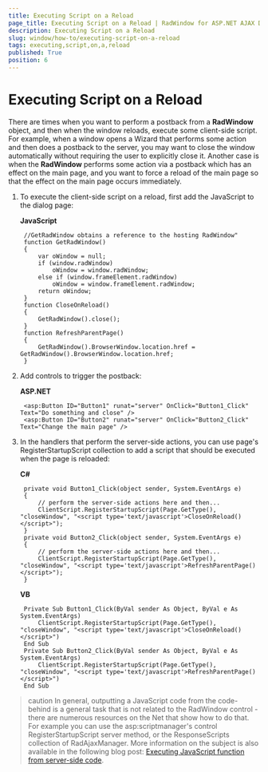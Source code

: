```yaml
---
title: Executing Script on a Reload
page_title: Executing Script on a Reload | RadWindow for ASP.NET AJAX Documentation
description: Executing Script on a Reload
slug: window/how-to/executing-script-on-a-reload
tags: executing,script,on,a,reload
published: True
position: 6
---
```


# Executing Script on a Reload

There are times when you want to perform a postback from a **RadWindow** object, and then when the window reloads, execute some client-side script. For example, when a window opens a Wizard that performs some action and then does a postback to the server, you may want to close the window automatically without requiring the user to explicitly close it. Another case is when the **RadWindow** performs some action via a postback which has an effect on the main page, and you want to force a reload of the main page so that the effect on the main page occurs immediately.

1. To execute the client-side script on a reload, first add the JavaScript to the dialog page:

	**JavaScript**

		//GetRadWindow obtains a reference to the hosting RadWindow"
		function GetRadWindow()
		{
			var oWindow = null;
			if (window.radWindow)
				oWindow = window.radWindow;
			else if (window.frameElement.radWindow)
				oWindow = window.frameElement.radWindow;
			return oWindow;
		}
		function CloseOnReload()
		{
			GetRadWindow().close();
		}
		function RefreshParentPage()
		{
			GetRadWindow().BrowserWindow.location.href = GetRadWindow().BrowserWindow.location.href;
		}

1. Add controls to trigger the postback:

	**ASP.NET**
	    
		<asp:Button ID="Button1" runat="server" OnClick="Button1_Click" Text="Do something and close" />
	    <asp:Button ID="Button2" runat="server" OnClick="Button2_Click" Text="Change the main page" />

1. In the handlers that perform the server-side actions, you can use page's RegisterStartupScript collection to add a script that should be executed when the page is reloaded:



	**C#**
	    
		private void Button1_Click(object sender, System.EventArgs e)
	    {
	        // perform the server-side actions here and then...
	        ClientScript.RegisterStartupScript(Page.GetType(), "closeWindow", "<script type='text/javascript'>CloseOnReload()</script>");
	    }
	    private void Button2_Click(object sender, System.EventArgs e)
	    {
	        // perform the server-side actions here and then...
	        ClientScript.RegisterStartupScript(Page.GetType(), "closeWindow", "<script type='text/javascript'>RefreshParentPage()</script>");
	    }
		
	**VB**
	
	    Private Sub Button1_Click(ByVal sender As Object, ByVal e As System.EventArgs)
	        ClientScript.RegisterStartupScript(Page.GetType(), "closeWindow", "<script type='text/javascript'>CloseOnReload()</script>")
	    End Sub
	    Private Sub Button2_Click(ByVal sender As Object, ByVal e As System.EventArgs)
	        ClientScript.RegisterStartupScript(Page.GetType(), "closeWindow", "<script type='text/javascript'>RefreshParentPage()</script>")
	    End Sub


>caution In general, outputting a JavaScript code from the code-behind is a general task that is not related to the RadWindow control - there are numerous resources on the Net that show how to do that. For example you can use the asp:scriptmanager's control RegisterStartupScript server method, or the ResponseScripts collection of RadAjaxManager. More information on the subject is also available in the following blog post: [Executing JavaScript function from server-side code](https://www.telerik.com/blogs/executing-javascript-function-from-server-side-code).

